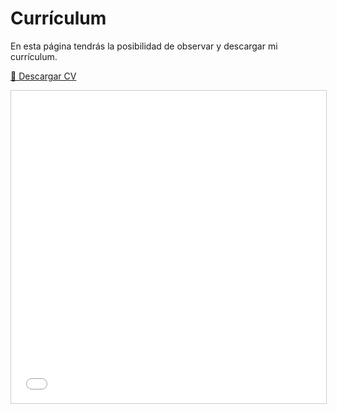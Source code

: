 # Currículum
En esta página tendrás la posibilidad de observar y descargar mi currículum.

[📄 Descargar CV](/assets/images/curriculum_ibai.pdf)

<iframe src="/assets/images/curriculum_ibai.pdf" 
        width="100%" height="500px" style="border:1px solid #ccc;"></iframe>
